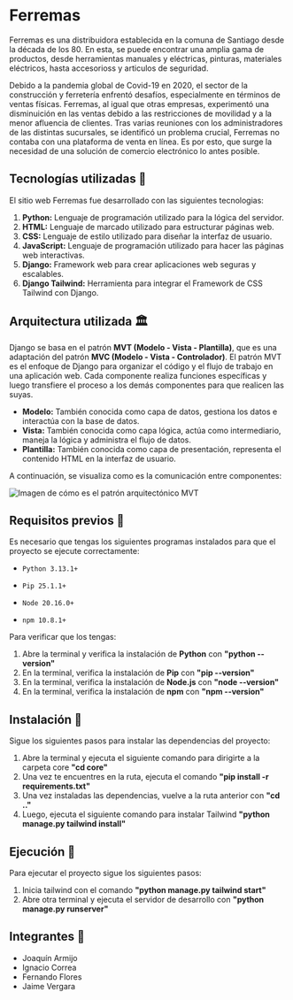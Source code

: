 # **Ferremas**
 
Ferremas es una distribuidora establecida en la comuna de Santiago desde la década de los 80. En esta, se puede encontrar una amplia gama de productos, desde herramientas manuales y eléctricas, pinturas, materiales eléctricos, hasta accesorioss y articulos de seguridad. 

Debido a la pandemia global de Covid-19 en 2020, el sector de la construcción y ferretería enfrentó desafíos, especialmente en términos de ventas físicas. Ferremas, al igual que otras empresas, experimentó una disminuición en las ventas debido a las restricciones de movilidad y a la menor afluencia de clientes. Tras varias reuniones con los administradores de las distintas sucursales, se identificó un problema crucial, Ferremas no contaba con una plataforma de venta en línea. Es por esto, que surge la necesidad de una solución de comercio electrónico lo antes posible.

## Tecnologías utilizadas 📖

El sitio web Ferremas fue desarrollado con las siguientes tecnologias:

1. **Python:** Lenguaje de programación utilizado para la lógica del servidor.
2. **HTML:** Lenguaje de marcado utilizado para estructurar páginas web.
3. **CSS:** Lenguaje de estilo utilizado para diseñar la interfaz de usuario.
4. **JavaScript:** Lenguaje de programación utilizado para hacer las páginas web interactivas.
5. **Django:** Framework web para crear aplicaciones web seguras y escalables.
6. **Django Tailwind:** Herramienta para integrar el Framework de CSS Tailwind con Django.

## Arquitectura utilizada 🏛️

Django se basa en el patrón **MVT (Modelo - Vista - Plantilla)**, que es una adaptación del patrón **MVC (Modelo - Vista - Controlador)**. El patrón MVT es el enfoque de Django para organizar el código y el flujo de trabajo en una aplicación web. Cada componente realiza funciones específicas y luego transfiere el proceso a los demás componentes para que realicen las suyas.

- **Modelo:** También conocida como capa de datos, gestiona los datos e interactúa con la base de datos.
- **Vista:** También conocida como capa lógica, actúa como intermediario, maneja la lógica y administra el flujo de datos.
- **Plantilla:** También conocida como capa de presentación, representa el contenido HTML en la interfaz de usuario.

A continuación, se visualiza como es la comunicación entre componentes:

![Imagen de cómo es el patrón arquitectónico MVT](https://espifreelancer.com/images/Django_mtv.webp)

## Requisitos previos 🔧

Es necesario que tengas los siguientes programas instalados para que el proyecto se ejecute correctamente:

- ``` Python 3.13.1+ ``` 

- ``` Pip 25.1.1+ ``` 

- ```Node 20.16.0+ ``` 

- ```npm 10.8.1+ ``` 

Para verificar que los tengas:

1. Abre la terminal y verifica la instalación de **Python** con **"python --version"**
2. En la terminal, verifica la instalación de **Pip** con **"pip --version"**
3. En la terminal, verifica la instalación de **Node.js** con **"node --version"**
4. En la terminal, verifica la instalación de **npm** con **"npm --version"**

## Instalación 🔧

Sigue los siguientes pasos para instalar las dependencias del proyecto:

1. Abre la terminal y ejecuta el siguiente comando para dirigirte a la carpeta core **"cd core"**
2. Una vez te encuentres en la ruta, ejecuta el comando **"pip install -r requirements.txt"**
3. Una vez instaladas las dependencias, vuelve a la ruta anterior con **"cd .."**
2. Luego, ejecuta el siguiente comando para instalar Tailwind **"python manage.py tailwind install"**

## Ejecución 🚀

Para ejecutar el proyecto sigue los siguientes pasos:

1. Inicia tailwind con el comando **"python manage.py tailwind start"**
2. Abre otra terminal y ejecuta el servidor de desarrollo con **"python manage.py runserver"**

## Integrantes 🤝

- Joaquín Armijo
- Ignacio Correa
- Fernando Flores
- Jaime Vergara
